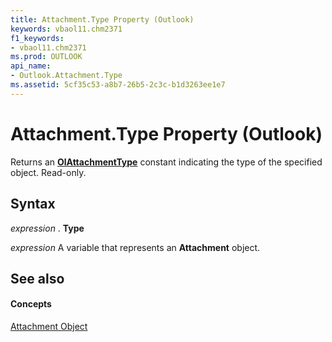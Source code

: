 ```yaml
---
title: Attachment.Type Property (Outlook)
keywords: vbaol11.chm2371
f1_keywords:
- vbaol11.chm2371
ms.prod: OUTLOOK
api_name:
- Outlook.Attachment.Type
ms.assetid: 5cf35c53-a8b7-26b5-2c3c-b1d3263ee1e7
---
```



# Attachment.Type Property (Outlook)

Returns an  **[OlAttachmentType](olattachmenttype-enumeration-outlook.md)** constant indicating the type of the specified object. Read-only.


## Syntax

 _expression_ . **Type**

 _expression_ A variable that represents an **Attachment** object.


## See also


#### Concepts


[Attachment Object](attachment-object-outlook.md)

